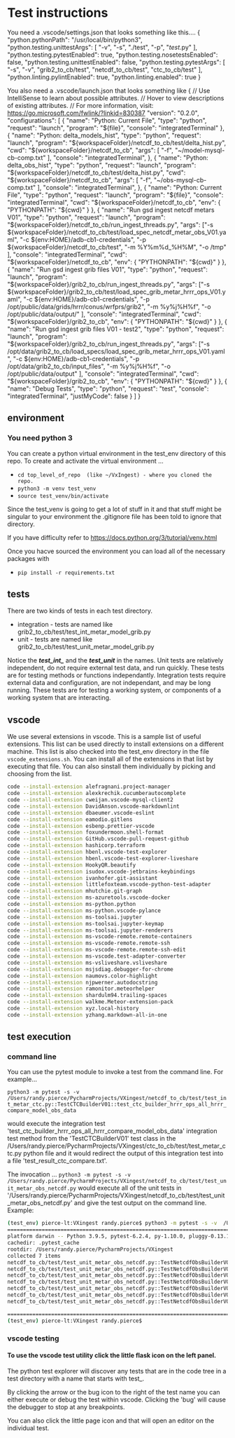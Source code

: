 # Test instructions

You need a .vscode/settings.json that looks something like this....
{
    "python.pythonPath": "/usr/local/bin/python3",
    "python.testing.unittestArgs": [
        "-v",
        "-s",
        "./test",
        "-p",
        "*test*.py"
    ],
    "python.testing.pytestEnabled": true,
    "python.testing.nosetestsEnabled": false,
    "python.testing.unittestEnabled": false,
    "python.testing.pytestArgs": [
        "-s",
        "-v",
        "grib2_to_cb/test",
        "netcdf_to_cb/test",
        "ctc_to_cb/test"
    ],
    "python.linting.pylintEnabled": true,
    "python.linting.enabled": true
}

You also need a .vscode/launch.json that looks something like
{
    // Use IntelliSense to learn about possible attributes.
    // Hover to view descriptions of existing attributes.
    // For more information, visit: https://go.microsoft.com/fwlink/?linkid=830387
    "version": "0.2.0",
    "configurations": [
        {
            "name": "Python: Current File",
            "type": "python",
            "request": "launch",
            "program": "${file}",
            "console": "integratedTerminal"
        },
        {
            "name": "Python: delta_models_hist",
            "type": "python",
            "request": "launch",
            "program": "${workspaceFolder}/netcdf_to_cb/test/delta_hist.py",
            "cwd": "${workspaceFolder}/netcdf_to_cb",
            "args": [
                "-f", "~/model-mysql-cb-comp.txt"
            ],
            "console": "integratedTerminal",
        },
        {
            "name": "Python: delta_obs_hist",
            "type": "python",
            "request": "launch",
            "program": "${workspaceFolder}/netcdf_to_cb/test/delta_hist.py",
            "cwd": "${workspaceFolder}/netcdf_to_cb",
            "args": [
                "-f", "~/obs-mysql-cb-comp.txt"
            ],
            "console": "integratedTerminal",
        },
        {
            "name": "Python: Current File",
            "type": "python",
            "request": "launch",
            "program": "${file}",
            "console": "integratedTerminal",
            "cwd": "${workspaceFolder}/netcdf_to_cb",
            "env": {
                "PYTHONPATH": "${cwd}"
            }
        },
        {
            "name": "Run gsd ingest netcdf metars V01",
            "type": "python",
            "request": "launch",
            "program": "${workspaceFolder}/netcdf_to_cb/run_ingest_threads.py",
            "args": ["-s ${workspaceFolder}/netcdf_to_cb/test/load_spec_netcdf_metar_obs_V01.yaml",
                "-c ${env:HOME}/adb-cb1-credentials",
                "-p ${workspaceFolder}/netcdf_to_cb/test",
                "-m %Y%m%d_%H%M",
                "-o /tmp"
            ],
            "console": "integratedTerminal",
            "cwd": "${workspaceFolder}/netcdf_to_cb",
            "env": {
                "PYTHONPATH": "${cwd}"
            }
        },
        {
            "name": "Run gsd ingest grib files V01",
            "type": "python",
            "request": "launch",
            "program": "${workspaceFolder}/grib2_to_cb/run_ingest_threads.py",
            "args": ["-s ${workspaceFolder}/grib2_to_cb/test/load_spec_grib_metar_hrrr_ops_V01.yaml",
                "-c ${env:HOME}/adb-cb1-credentials",
                "-p /opt/public/data/grids/hrrr/conus/wrfprs/grib2",
                "-m %y%j%H%f",
                "-o /opt/public/data/output/"
            ],
            "console": "integratedTerminal",
            "cwd": "${workspaceFolder}/grib2_to_cb",
            "env": {
                "PYTHONPATH": "${cwd}"
            }
        },
        {
            "name": "Run gsd ingest grib files V01 - test2",
            "type": "python",
            "request": "launch",
            "program": "${workspaceFolder}/grib2_to_cb/run_ingest_threads.py",
            "args": ["-s /opt/data/grib2_to_cb/load_specs/load_spec_grib_metar_hrrr_ops_V01.yaml",
                "-c ${env:HOME}/adb-cb1-credentials",
                "-p /opt/data/grib2_to_cb/input_files",
                "-m %y%j%H%f",
                "-o /opt/public/data/output"
            ],
            "console": "integratedTerminal",
            "cwd": "${workspaceFolder}/grib2_to_cb",
            "env": {
                "PYTHONPATH": "${cwd}"
            }
        },
        {
            "name": "Debug Tests",
            "type": "python",
            "request": "test",
            "console": "integratedTerminal",
            "justMyCode": false
        }
    ]
}

## environment

### You need python 3

You can create a python virtual environment in the test_env directory of this repo.
To create and activate the virtual environment ...

- ```cd top_level_of_repo  (like ~/VxIngest) - where you cloned the repo.```
- ```python3 -m venv test_venv```
- ```source test_venv/bin/activate```

Since the test_venv is going to get a lot of stuff in it and that stuff might be singular to your environment the .gitignore file has been told to ignore that directory.

If you have difficulty refer to <https://docs.python.org/3/tutorial/venv.html>

Once you hacve sourced the environment you can load all of the necessary packages with

- ```pip install -r requirements.txt```

## tests

There are two kinds of tests in each test directory.

- integration - tests are named like grib2_to_cb/test/test_int_metar_model_grib.py
- unit - tests are named like grib2_to_cb/test/test_unit_metar_model_grib.py

Notice the ***test_int_*** and the ***test_unit*** in the names.
Unit tests are relatively independent, do not require external test data, and run quickly. These tests are for testing methods or functions independantly. Integration tests require external data and configuration, are not independant, and may be long running. These tests are for testing a working system, or components of a working system that are interacting.

## vscode

We use several extensions in vscode. This is a sample list of useful extensions. This list can be used directly to install extensions on a different machine. This list is also checked into the test_env directory in the file ```vscode_extensions.sh```. You can install all of the extensions in that list by executing that file. You can also sinstall them individually by picking and choosing from the list.

``` sh
code --install-extension alefragnani.project-manager
code --install-extension alexkrechik.cucumberautocomplete
code --install-extension cweijan.vscode-mysql-client2
code --install-extension DavidAnson.vscode-markdownlint
code --install-extension dbaeumer.vscode-eslint
code --install-extension eamodio.gitlens
code --install-extension esbenp.prettier-vscode
code --install-extension foxundermoon.shell-format
code --install-extension GitHub.vscode-pull-request-github
code --install-extension hashicorp.terraform
code --install-extension hbenl.vscode-test-explorer
code --install-extension hbenl.vscode-test-explorer-liveshare
code --install-extension HookyQR.beautify
code --install-extension isudox.vscode-jetbrains-keybindings
code --install-extension ivanhofer.git-assistant
code --install-extension littlefoxteam.vscode-python-test-adapter
code --install-extension mhutchie.git-graph
code --install-extension ms-azuretools.vscode-docker
code --install-extension ms-python.python
code --install-extension ms-python.vscode-pylance
code --install-extension ms-toolsai.jupyter
code --install-extension ms-toolsai.jupyter-keymap
code --install-extension ms-toolsai.jupyter-renderers
code --install-extension ms-vscode-remote.remote-containers
code --install-extension ms-vscode-remote.remote-ssh
code --install-extension ms-vscode-remote.remote-ssh-edit
code --install-extension ms-vscode.test-adapter-converter
code --install-extension ms-vsliveshare.vsliveshare
code --install-extension msjsdiag.debugger-for-chrome
code --install-extension naumovs.color-highlight
code --install-extension njpwerner.autodocstring
code --install-extension ramonitor.meteorhelper
code --install-extension shardulm94.trailing-spaces
code --install-extension walkme.Meteor-extension-pack
code --install-extension xyz.local-history
code --install-extension yzhang.markdown-all-in-one
```

## test execution

### command line

You can use the pytest module to invoke a test from the command line. For example...

```python3 -m pytest -s -v  /Users/randy.pierce/PycharmProjects/VXingest/netcdf_to_cb/test/test_int_metar_ctc.py::TestCTCBuilderV01::test_ctc_builder_hrrr_ops_all_hrrr_compare_model_obs_data```

would execute the integration test 'test_ctc_builder_hrrr_ops_all_hrrr_compare_model_obs_data' integration test method from the 'TestCTCBuilderV01' test class in the /Users/randy.pierce/PycharmProjects/VXingest/ctc_to_cb/test/test_metar_ctc.py python file and it would redirect the output of this integration test into a file 'test_result_ctc_compare.txt'.

The invocation ... ``` python3 -m pytest -s -v  /Users/randy.pierce/PycharmProjects/VXingest/netcdf_to_cb/test/test_unit_metar_obs_netcdf.py ```
would execute all of the unit tests in  '/Users/randy.pierce/PycharmProjects/VXingest/netcdf_to_cb/test/test_unit_metar_obs_netcdf.py' and give the test output on the command line.
Example:

``` sh
(test_env) pierce-lt:VXingest randy.pierce$ python3 -m pytest -s -v  /Users/randy.pierce/PycharmProjects/VXingest/netcdf_to_cb/test/test_unit_metar_obs_netcdf.py
====================================================================================== test session starts ======================================================================================
platform darwin -- Python 3.9.5, pytest-6.2.4, py-1.10.0, pluggy-0.13.1 -- /Users/randy.pierce/PycharmProjects/VXingest/test_env/bin/python3
cachedir: .pytest_cache
rootdir: /Users/randy.pierce/PycharmProjects/VXingest
collected 7 items
netcdf_to_cb/test/test_unit_metar_obs_netcdf.py::TestNetcdfObsBuilderV01Unit::test_build_load_job_doc PASSED
netcdf_to_cb/test/test_unit_metar_obs_netcdf.py::TestNetcdfObsBuilderV01Unit::test_cb_connect_disconnect PASSED
netcdf_to_cb/test/test_unit_metar_obs_netcdf.py::TestNetcdfObsBuilderV01Unit::test_credentials_and_load_spec PASSED
netcdf_to_cb/test/test_unit_metar_obs_netcdf.py::TestNetcdfObsBuilderV01Unit::test_derive_valid_time_epoch PASSED
netcdf_to_cb/test/test_unit_metar_obs_netcdf.py::TestNetcdfObsBuilderV01Unit::test_umask_value_transform PASSED
netcdf_to_cb/test/test_unit_metar_obs_netcdf.py::TestNetcdfObsBuilderV01Unit::test_vxingest_get_file_list PASSED
netcdf_to_cb/test/test_unit_metar_obs_netcdf.py::TestNetcdfObsBuilderV01Unit::test_write_load_job_to_files PASSED

======================================================================================= 7 passed in 5.39s =======================================================================================
(test_env) pierce-lt:VXingest randy.pierce$
```

### vscode testing

#### To use the vscode test utility click the little flask icon on the left panel.

The python test explorer will discover any tests that are in the code tree in a test directory with a name that starts with test_.

By clicking the arrow or the bug icon to the right of the test name you can either execute or debug the test within vscode. Clicking the 'bug' will cause the debugger to stop at any breakpoints.

You can also click the little page icon and that will open an editor on the individual test.
